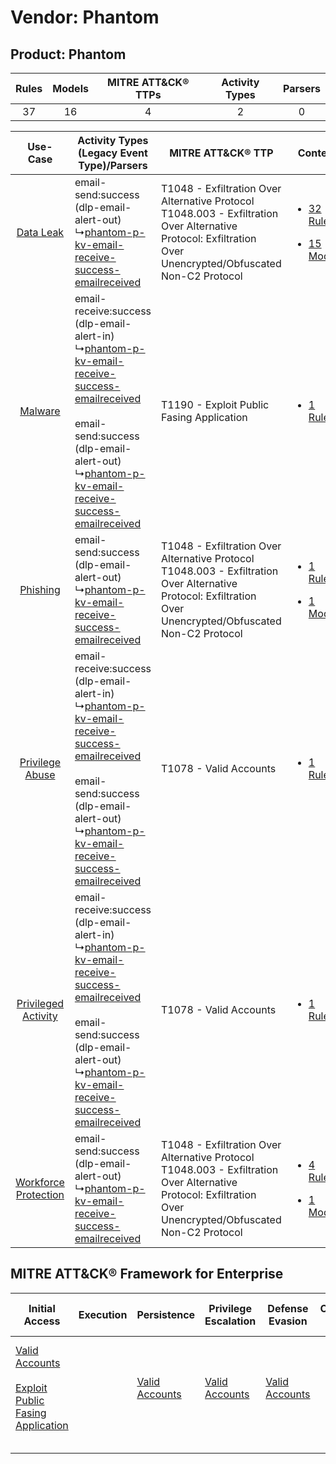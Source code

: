 Vendor: Phantom
===============
Product: Phantom
----------------
| Rules | Models | MITRE ATT&CK® TTPs | Activity Types | Parsers |
|:-----:|:------:|:------------------:|:--------------:|:-------:|
|  37   |   16   |         4          |       2        |    0    |

|    Use-Case    | Activity Types (Legacy Event Type)/Parsers    | MITRE ATT&CK® TTP    | Content    |
|:----:| ---- | ---- | ---- |
|    [Data Leak](../../../UseCases/uc_data_leak.md)    |  email-send:success (dlp-email-alert-out)<br> ↳[phantom-p-kv-email-receive-success-emailreceived](Ps/pC_phantompkvemailreceivesuccessemailreceived.md)<br>    | T1048 - Exfiltration Over Alternative Protocol<br>T1048.003 - Exfiltration Over Alternative Protocol: Exfiltration Over Unencrypted/Obfuscated Non-C2 Protocol<br> | [<ul><li>32 Rules</li></ul><ul><li>15 Models</li></ul>](RM/r_m_phantom_phantom_Data_Leak.md)          |
|    [Malware](../../../UseCases/uc_malware.md)    |  email-receive:success (dlp-email-alert-in)<br> ↳[phantom-p-kv-email-receive-success-emailreceived](Ps/pC_phantompkvemailreceivesuccessemailreceived.md)<br><br> email-send:success (dlp-email-alert-out)<br> ↳[phantom-p-kv-email-receive-success-emailreceived](Ps/pC_phantompkvemailreceivesuccessemailreceived.md)<br> | T1190 - Exploit Public Fasing Application<br>    | [<ul><li>1 Rules</li></ul>](RM/r_m_phantom_phantom_Malware.md)    |
|    [Phishing](../../../UseCases/uc_phishing.md)    |  email-send:success (dlp-email-alert-out)<br> ↳[phantom-p-kv-email-receive-success-emailreceived](Ps/pC_phantompkvemailreceivesuccessemailreceived.md)<br>    | T1048 - Exfiltration Over Alternative Protocol<br>T1048.003 - Exfiltration Over Alternative Protocol: Exfiltration Over Unencrypted/Obfuscated Non-C2 Protocol<br> | [<ul><li>1 Rules</li></ul><ul><li>1 Models</li></ul>](RM/r_m_phantom_phantom_Phishing.md)    |
|      [Privilege Abuse](../../../UseCases/uc_privilege_abuse.md)      |  email-receive:success (dlp-email-alert-in)<br> ↳[phantom-p-kv-email-receive-success-emailreceived](Ps/pC_phantompkvemailreceivesuccessemailreceived.md)<br><br> email-send:success (dlp-email-alert-out)<br> ↳[phantom-p-kv-email-receive-success-emailreceived](Ps/pC_phantompkvemailreceivesuccessemailreceived.md)<br> | T1078 - Valid Accounts<br>    | [<ul><li>1 Rules</li></ul>](RM/r_m_phantom_phantom_Privilege_Abuse.md)    |
|  [Privileged Activity](../../../UseCases/uc_privileged_activity.md)  |  email-receive:success (dlp-email-alert-in)<br> ↳[phantom-p-kv-email-receive-success-emailreceived](Ps/pC_phantompkvemailreceivesuccessemailreceived.md)<br><br> email-send:success (dlp-email-alert-out)<br> ↳[phantom-p-kv-email-receive-success-emailreceived](Ps/pC_phantompkvemailreceivesuccessemailreceived.md)<br> | T1078 - Valid Accounts<br>    | [<ul><li>1 Rules</li></ul>](RM/r_m_phantom_phantom_Privileged_Activity.md)    |
| [Workforce Protection](../../../UseCases/uc_workforce_protection.md) |  email-send:success (dlp-email-alert-out)<br> ↳[phantom-p-kv-email-receive-success-emailreceived](Ps/pC_phantompkvemailreceivesuccessemailreceived.md)<br>    | T1048 - Exfiltration Over Alternative Protocol<br>T1048.003 - Exfiltration Over Alternative Protocol: Exfiltration Over Unencrypted/Obfuscated Non-C2 Protocol<br> | [<ul><li>4 Rules</li></ul><ul><li>1 Models</li></ul>](RM/r_m_phantom_phantom_Workforce_Protection.md) |

MITRE ATT&CK® Framework for Enterprise
--------------------------------------
| Initial Access                                                                                                                                            | Execution | Persistence                                                         | Privilege Escalation                                                | Defense Evasion                                                     | Credential Access | Discovery | Lateral Movement | Collection | Command and Control | Exfiltration                                                                                                                                                                                                                                         | Impact |
| --------------------------------------------------------------------------------------------------------------------------------------------------------- | --------- | ------------------------------------------------------------------- | ------------------------------------------------------------------- | ------------------------------------------------------------------- | ----------------- | --------- | ---------------- | ---------- | ------------------- | ---------------------------------------------------------------------------------------------------------------------------------------------------------------------------------------------------------------------------------------------------- | ------ |
| [Valid Accounts](https://attack.mitre.org/techniques/T1078)<br><br>[Exploit Public Fasing Application](https://attack.mitre.org/techniques/T1190)<br><br> |           | [Valid Accounts](https://attack.mitre.org/techniques/T1078)<br><br> | [Valid Accounts](https://attack.mitre.org/techniques/T1078)<br><br> | [Valid Accounts](https://attack.mitre.org/techniques/T1078)<br><br> |                   |           |                  |            |                     | [Exfiltration Over Alternative Protocol](https://attack.mitre.org/techniques/T1048)<br><br>[Exfiltration Over Alternative Protocol: Exfiltration Over Unencrypted/Obfuscated Non-C2 Protocol](https://attack.mitre.org/techniques/T1048/003)<br><br> |        |